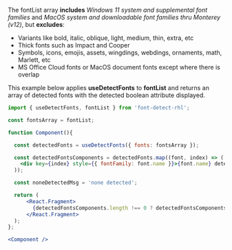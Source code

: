 <!-- # fontList -->
The fontList array **includes** *Windows 11 system and supplemental font families* and *MacOS system and downloadable font families thru Monterey (v12)*, but **excludes**:
   * Variants like bold, italic, oblique, light, medium, thin, extra, etc
   * Thick fonts such as Impact and Cooper
   * Symbols, icons, emojis, assets, wingdings, webdings, ornaments, math, Marlett, etc
   * MS Office Cloud fonts or MacOS document fonts except where there is overlap

This example below applies **useDetectFonts** to **fontList** and returns an array of detected fonts with the detected boolean attribute displayed.
```jsx
import { useDetectFonts, fontList } from 'font-detect-rhl';

const fontsArray = fontList;

function Component(){

  const detectedFonts = useDetectFonts({ fonts: fontsArray });

  const detectedFontsComponents = detectedFonts.map((font, index) => (
    <div key={index} style={{ fontFamily: font.name }}>{font.name} detected: {font.detected.toString()}</div>
  ));

  const noneDetectedMsg = 'none detected';

  return (
      <React.Fragment>
        {detectedFontsComponents.length !== 0 ? detectedFontsComponents : noneDetectedMsg}
      </React.Fragment>
  );
};

<Component />
```
